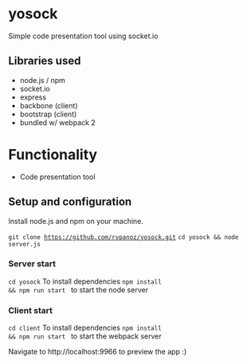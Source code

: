# yosock
Simple code presentation tool using socket.io

## Libraries used
<ul>
  <li>node.js / npm</li>
  <li>socket.io</li>
  <li>express</li>
  <li>backbone (client)</li>
  <li>bootstrap (client)</li>
  <li>bundled w/ webpack 2</li>
</ul>

# Functionality
<ul>
  <li>Code presentation tool</li>
</ul>

## Setup and configuration

Install node.js and npm on your machine.

<code>git clone https://github.com/rvpanoz/yosock.git</code>
<code>cd yosock && node server.js</code>

### Server start
<code>cd yosock</code>
To install dependencies <code>npm install && npm run start </code> to start the node server

### Client start
<code>cd client</code>
To install dependencies <code>npm install && npm run start </code> to start the webpack server

Navigate to http://localhost:9966 to preview the app :)
